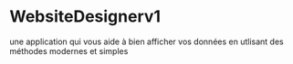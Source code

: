 # WebsiteDesignerv1
une application qui vous aide à bien afficher vos données en utlisant des méthodes modernes et simples
